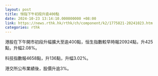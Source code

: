 ```yaml
---
layout: post
title: 恒指下午初段升逾400點
date: 2024-10-23 13:14:10.000000000 +08:00
link: https://news.rthk.hk/rthk/ch/component/k2/1775821-20241023.htm
categories: rthk
---
```


港股在下午開市初段升幅擴大至逾400點，恒生指數較早時報20924點，升425點，升幅2.08%。	

科技指數報4658點，升136點，升幅3.02%。	

港交所公布業績後，股價升逾3%。
